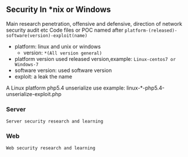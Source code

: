 ## Security In *nix or Windows

Main research penetration, offensive and defensive, direction of network security audit etc
Code files or POC named after `platform-(released)-software(version)-exploit(name)`

- platform: linux and unix or windows
    * version: 
          `*(All version general)`
- platform version used released version,example:
          `Linux-centos7 or Windows-7`
- software version: used software version
- exploit: a leak the name

A Linux platform php5.4 unserialize use example:
    linux-*-php5.4-unserialize-exploit.php

### Server
    Server security research and learning
    
### Web
    Web security research and learning